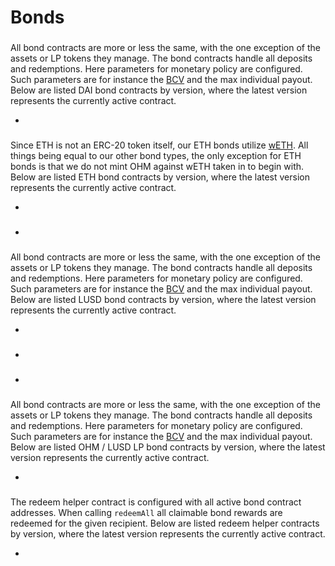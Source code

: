 # Bonds

### &#x20;<a href="dai-bond" id="dai-bond"></a>

All bond contracts are more or less the same, with the one exception of the assets or LP tokens they manage. The bond contracts handle all deposits and redemptions. Here parameters for monetary policy are configured. Such parameters are for instance the [BCV](<.gitbook/assets/glossary (1)>) and the max individual payout. Below are listed DAI bond contracts by version, where the latest version represents the currently active contract.

*

### &#x20;<a href="eth-bond" id="eth-bond"></a>

Since ETH is not an ERC-20 token itself, our ETH bonds utilize [wETH](https://weth.io). All things being equal to our other bond types, the only exception for ETH bonds is that we do not mint OHM against wETH taken in to begin with. Below are listed ETH bond contracts by version, where the latest version represents the currently active contract.

*

### &#x20;<a href="frax-bond" id="frax-bond"></a>

*

### &#x20;<a href="lusd-bond" id="lusd-bond"></a>

All bond contracts are more or less the same, with the one exception of the assets or LP tokens they manage. The bond contracts handle all deposits and redemptions. Here parameters for monetary policy are configured. Such parameters are for instance the [BCV](<.gitbook/assets/glossary (1)>) and the max individual payout. Below are listed LUSD bond contracts by version, where the latest version represents the currently active contract.

*

### &#x20;<a href="ohm-dai-lp-bond" id="ohm-dai-lp-bond"></a>

*

### &#x20;<a href="ohm-frax-lp-bond" id="ohm-frax-lp-bond"></a>

*

### &#x20;<a href="ohm-lusd-lp-bond" id="ohm-lusd-lp-bond"></a>

All bond contracts are more or less the same, with the one exception of the assets or LP tokens they manage. The bond contracts handle all deposits and redemptions. Here parameters for monetary policy are configured. Such parameters are for instance the [BCV](<.gitbook/assets/glossary (1)>) and the max individual payout. Below are listed OHM / LUSD LP bond contracts by version, where the latest version represents the currently active contract.

*

### &#x20;<a href="redeem-helper" id="redeem-helper"></a>

The redeem helper contract is configured with all active bond contract addresses. When calling `redeemAll` all claimable bond rewards are redeemed for the given recipient. Below are listed redeem helper contracts by version, where the latest version represents the currently active contract.

*
